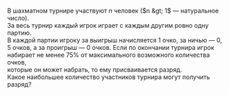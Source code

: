 В  шахматном  турнире  участвуют  $n$  человек ($n &gt; 1$ —  натуральное  число).  
За  весь турнир  каждый  игрок  играет  с  каждым  другим  ровно  одну  партию.  
В  каждой  партии игроку  за выигрыш начисляется 1 очко,  за ничью — $0,\!5$ очков, 
а  за проигрыш — 0 очков. 
Если по окончании турнира игрок набирает не менее $75\%$ от максимального возможного количества  очков,  
которые  он  может  набрать,  то  ему  присваивается  разряд.  
Какое наибольшее количество участников турнира могут получить разряд?